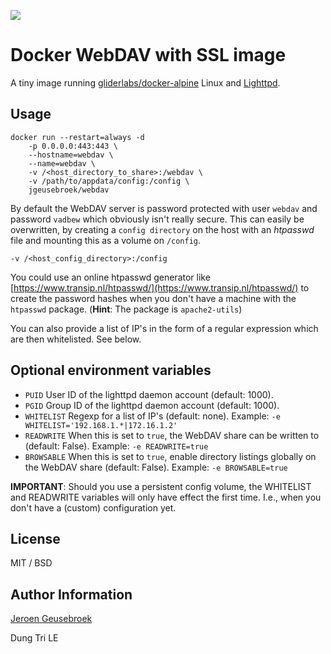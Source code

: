 [![](https://images.microbadger.com/badges/image/jgeusebroek/webdav.svg)](https://microbadger.com/images/jgeusebroek/webdav "Get your own image badge on microbadger.com")
# Docker WebDAV with SSL image

A tiny image running [gliderlabs/docker-alpine](https://github.com/gliderlabs/docker-alpine) Linux and [Lighttpd](https://www.lighttpd.net/).

## Usage

	docker run --restart=always -d
		-p 0.0.0.0:443:443 \
		--hostname=webdav \
		--name=webdav \
		-v /<host_directory_to_share>:/webdav \
		-v /path/to/appdata/config:/config \
		jgeusebroek/webdav

By default the WebDAV server is password protected with user `webdav` and password `vadbew` which obviously isn't really secure.
This can easily be overwritten, by creating a `config directory` on the host with an *htpasswd* file and mounting this as a volume on `/config`.

	-v /<host_config_directory>:/config

You could use an online htpasswd generator like [https://www.transip.nl/htpasswd/](https://www.transip.nl/htpasswd/) to create the password hashes when you don't have a machine with the `htpasswd` package. (**Hint**: The package is `apache2-utils`)

You can also provide a list of IP's in the form of a regular expression which are then whitelisted. See below.

## Optional environment variables

* `PUID` User ID of the lighttpd daemon account (default: 1000).
* `PGID` Group ID of the lighttpd daemon account (default: 1000).
* `WHITELIST` Regexp for a list of IP's (default: none). Example: `-e WHITELIST='192.168.1.*|172.16.1.2'`
* `READWRITE` When this is set to `true`, the WebDAV share can be written to (default: False). Example: `-e READWRITE=true`
* `BROWSABLE` When this is set to `true`, enable directory listings globally on the WebDAV share (default: False). Example: `-e BROWSABLE=true`

**IMPORTANT**: Should you use a persistent config volume, the WHITELIST and READWRITE variables will only have effect the first time. I.e., when you don't have a (custom) configuration yet.

## License

MIT / BSD

## Author Information

[Jeroen Geusebroek](http://jeroengeusebroek.nl/)

Dung Tri LE
